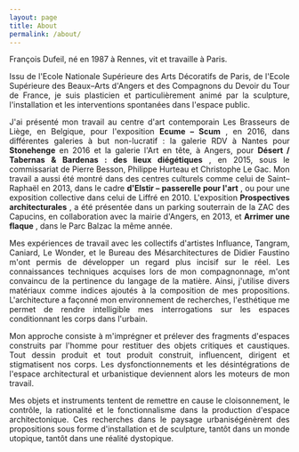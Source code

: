 ```yaml
---
layout: page
title: About
permalink: /about/
---
```


Fran&ccedil;ois Dufeil, n&eacute; en 1987 &agrave; Rennes, vit et travaille &agrave; Paris.

<p style="text-align:justify">
Issu de l&#39;Ecole Nationale Sup&eacute;rieure des Arts D&eacute;coratifs de Paris, de l&#39;Ecole Sup&eacute;rieure des Beaux&ndash;Arts d&#39;Angers et des Compagnons du Devoir du Tour de France, je suis plasticien et particuli&egrave;rement anim&eacute; par la sculpture, l&#39;installation et les interventions spontan&eacute;es dans l&#39;espace public.
</p>

<p style="text-align:justify">
J&#39;ai pr&eacute;sent&eacute; mon travail au centre d'art contemporain Les Brasseurs de Li&egrave;ge, en Belgique, pour l&#39;exposition <span style="font-weight: bold;">Ecume  &ndash; Scum</span> , en 2016, dans diff&eacute;rentes galeries &agrave; but non-lucratif : la galerie RDV &agrave; Nantes pour <span style="font-weight: bold;">Stonehenge</span>  en 2016 et la galerie l&#39;Art en t&ecirc;te, &agrave; Angers, pour <span style="font-weight: bold;">D&eacute;sert &#47; Tabernas &amp; Bardenas : des lieux di&eacute;g&eacute;tiques</span>  , en 2015, sous le commissariat de Pierre Besson, Philippe Hurteau et Christophe Le Gac. Mon travail a aussi  &eacute;t&eacute;  montr&eacute;  dans des centres culturels comme celui de Saint&ndash;Rapha&euml;l en 2013, dans le cadre <span style="font-weight: bold;">d&#39;Elstir &ndash; passerelle pour l&#39;art</span>  , ou pour une exposition collective dans celui de Liffr&eacute;  en 2010. L&#39;exposition <span style="font-weight: bold;">Prospectives architecturales</span>  , a &eacute;t&eacute; pr&eacute;sent&eacute;e dans un parking souterrain de la ZAC des Capucins, en collaboration avec la mairie d&#39;Angers, en 2013, et <span style="font-weight: bold;">Arrimer une flaque</span>  , dans le Parc Balzac la m&ecirc;me ann&eacute;e.
</p>

<p style="text-align:justify">
Mes exp&eacute;riences de travail avec les collectifs d&#39;artistes Influance, Tangram, Caniard, Le Wonder, et le Bureau des M&eacute;sarchitectures de Didier Faustino m&#39;ont permis de d&eacute;velopper un regard plus incisif sur le r&eacute;el.
Les connaissances techniques acquises lors de mon compagnonnage, m&#39;ont convaincu de la pertinence du langage de la mati&egrave;re. Ainsi, j&#39;utilise divers mat&eacute;riaux comme indices ajout&eacute;s &agrave; la composition de mes propositions. L&#39;architecture a fa&ccedil;onn&eacute; mon environnement de recherches, l&#39;esth&eacute;tique me permet de rendre intelligible mes interrogations sur les espaces conditionnant les corps dans l&#39;urbain.
</p>

<p style="text-align:justify">
Mon approche consiste &agrave; m&#39;impr&eacute;gner et pr&eacute;lever des fragments d&#39;espaces construits par l&#39;homme pour restituer des objets critiques et caustiques. Tout dessin produit et tout produit construit, influencent, dirigent et stigmatisent nos corps. Les dysfonctionnements et les d&eacute;sint&eacute;grations de l&#39;espace architectural et urbanistique deviennent alors les moteurs de mon travail.
</p>

<p style="text-align:justify">
Mes objets et instruments tentent de remettre en cause le cloisonnement, le contr&ocirc;le, la rationalit&eacute; et le fonctionnalisme dans la production d&#39;espace architectonique.
Ces recherches dans le paysage urbanis&eacute;g&eacute;n&egrave;rent des propositions sous forme d&#39;installation et de sculpture, tant&ocirc;t dans un monde utopique, tant&ocirc;t dans une r&eacute;alit&eacute; dystopique.
</p>
